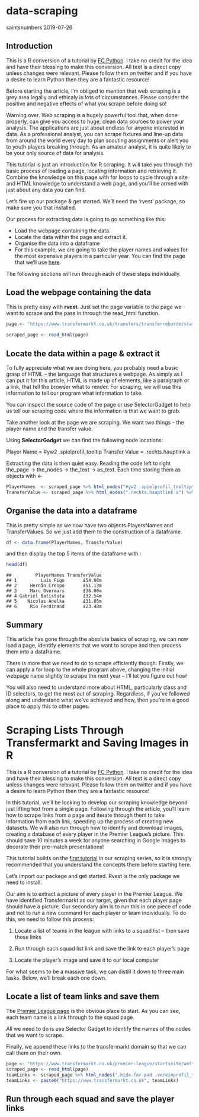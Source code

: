 data-scraping
================
saintsnumbers
2019-07-26

## Introduction

This is a R conversion of a tutorial by [FC
Python](http://twitter.com/FC_Python). I take no credit for the idea and
have their blessing to make this conversion. All text is a direct copy
unless changes were relevant. Please follow them on twitter and if you
have a desire to learn Python then they are a fantastic resource\!

Before starting the article, I’m obliged to mention that web scraping is
a grey area legally and ethicaly in lots of circumstances. Please
consider the positive and negative effects of what you scrape before
doing so\!

Warning over. Web scraping is a hugely powerful tool that, when done
properly, can give you access to huge, clean data sources to power your
analysis. The applications are just about endless for anyone interested
in data. As a professional analyst, you can scrape fixtures and line-up
data from around the world every day to plan scouting assignments or
alert you to youth players breaking through. As an amateur analyst, it
is quite likely to be your only source of data for analysis.

This tutorial is just an introduction for R scraping. It will take you
through the basic process of loading a page, locating information and
retrieving it. Combine the knowledge on this page with for loops to
cycle through a site and HTML knowledge to understand a web page, and
you’ll be armed with just about any data you can find.

Let’s fire up our package & get started. We’ll need the ‘rvest’ package,
so make sure you that installed.

Our process for extracting data is going to go something like this:

  - Load the webpage containing the data.
  - Locate the data within the page and extract it.
  - Organise the data into a dataframe
  - For this example, we are going to take the player names and values
    for the most expensive players in a particular year. You can find
    the page that we’ll use
    [here](https://www.transfermarkt.co.uk/transfers/transferrekorde/statistik/top/plus/0/galerie/0?saison_id=2000).

The following sections will run through each of these steps
individually.

## Load the webpage containing the data

This is pretty easy with **rvest**. Just set the page variable to the
page we want to scrape and the pass in through the read\_html
function.

``` r
page <- "https://www.transfermarkt.co.uk/transfers/transferrekorde/statistik/top/plus/0/galerie/0?saison_id=2000"
 
scraped_page <- read_html(page)
```

## Locate the data within a page & extract it

To fully appreciate what we are doing here, you probably need a basic
grasp of HTML – the language that structures a webpage. As simply as I
can put it for this article, HTML is made up of elements, like a
paragraph or a link, that tell the browser what to render. For scraping,
we will use this information to tell our program what information to
take.

You can inspect the source code of the page or use SelectorGadget to
help us tell our scraping code where the information is that we want to
grab.

Take another look at the page we are scraping. We want two things – the
player name and the transfer value.

Using **SelectorGadget** we can find the following node locations:

Player Name = \#yw2 .spielprofil\_tooltip Transfer Value =
.rechts.hauptlink a

Extracting the data is then quiet easy. Reading the code left to right
the\_page -\> the\_nodes -\> the\_text -\> as\_text. Each time storing
them as objects with
\<-

``` r
PlayerNames  <- scraped_page %>% html_nodes("#yw2 .spielprofil_tooltip") %>% html_text() %>% as.character()
TransferValue <- scraped_page %>% html_nodes(".rechts.hauptlink a") %>% html_text() %>% as.character()
```

## Organise the data into a dataframe

This is pretty simple as we now have two objects PlayersNames and
TransferValues. So we just add them to the construction of a dataframe.

``` r
df <- data.frame(PlayerNames, TransferValue)
```

and then display the top 5 items of the dataframe with :

``` r
head(df)
```

    ##         PlayerNames TransferValue
    ## 1         Luís Figo       £54.00m
    ## 2     Hernán Crespo       £51.13m
    ## 3     Marc Overmars       £36.00m
    ## 4 Gabriel Batistuta       £32.54m
    ## 5    Nicolas Anelka       £31.05m
    ## 6     Rio Ferdinand       £23.40m

## Summary

This article has gone through the absolute basics of scraping, we can
now load a page, identify elements that we want to scrape and then
process them into a dataframe.

There is more that we need to do to scrape efficiently though. Firstly,
we can apply a for loop to the whole program above, changing the initial
webpage name slightly to scrape the next year – I’ll let you figure out
how\!

You will also need to understand more about HTML, particularly class and
ID selectors, to get the most out of scraping. Regardless, if you’ve
followed along and understand what we’ve achieved and how, then you’re
in a good place to apply this to other pages.

# Scraping Lists Through Transfermarkt and Saving Images in R

This is a R conversion of a tutorial by [FC
Python](https://twitter.com/FC_Python). I take no credit for the idea
and have their blessing to make this conversion. All text is a direct
copy unless changes were relevant. Please follow them on twitter and if
you have a desire to learn Python then they are a fantastic resource\!

In this tutorial, we’ll be looking to develop our scraping knowledge
beyond just lifting text from a single page. Following through the
article, you’ll learn how to scrape links from a page and iterate
through them to take information from each link, speeding up the process
of creating new datasets. We will also run through how to identify and
download images, creating a database of every player in the Premier
League’s picture. This should save 10 minutes a week for anyone
searching in Google Images to decorate their pre-match presentations\!

This tutorial builds on the [first
tutorial](https://github.com/FCrSTATS/ScrappingTutorials/blob/master/1.ScrapingTransferFeeData.rmd)
in our scraping series, so it is strongly recommended that you
understand the concepts there before starting here.

Let’s import our package and get started. Rvest is the only package we
need to install.

Our aim is to extract a picture of every player in the Premier League.
We have identified Transfermarkt as our target, given that each player
page should have a picture. Our secondary aim is to run this in one
piece of code and not to run a new command for each player or team
individually. To do this, we need to follow this process:

1)  Locate a list of teams in the league with links to a squad list –
    then save these links

2)  Run through each squad list link and save the link to each player’s
    page

3)  Locate the player’s image and save it to our local computer

For what seems to be a massive task, we can distill it down to three
main tasks. Below, we’ll break each one down.

## Locate a list of team links and save them

The [Premier League
page](https://www.transfermarkt.co.uk/premier-league/startseite/wettbewerb/GB1)
is the obvious place to start. As you can see, each team name is a link
through to the squad page.

All we need to do is use Selector Gadget to identify the names of the
nodes that we want to scrape.

Finally, we append these links to the transfermarkt domain so that we
can call them on their
own.

``` r
page <- "https://www.transfermarkt.co.uk/premier-league/startseite/wettbewerb/GB1"
scraped_page <- read_html(page)
teamLinks <- scraped_page %>% html_nodes(".hide-for-pad .vereinprofil_tooltip") %>% html_attr("href")
teamLinks <- paste0("https://www.transfermarkt.co.uk", teamLinks)
```

## Run through each squad and save the player links
